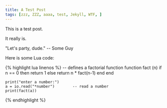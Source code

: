 ```yaml
---
title: A Test Post
tags: [zzz, ZZZ, aaaa, test, Jekyll, WTF, ]
---
```


This is a test post.

It really is.

"Let's party, dude." -- Some Guy

Here is some Lua code:

{% highlight lua linenos %}
-- defines a factorial function
    function fact (n)
      if n == 0 then
        return 1
      else
        return n * fact(n-1)
      end
    end
    
    print("enter a number:")
    a = io.read("*number")        -- read a number
    print(fact(a))
{% endhighlight %}
